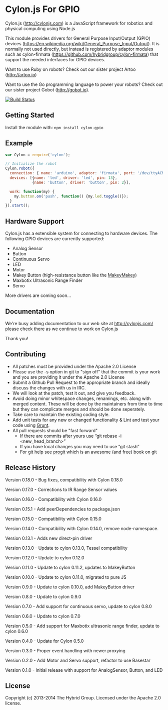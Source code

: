 # Cylon.js For GPIO

Cylon.js (http://cylonjs.com) is a JavaScript framework for robotics and physical computing using Node.js

This module provides drivers for General Purpose Input/Output (GPIO) devices (https://en.wikipedia.org/wiki/General_Purpose_Input/Output). It is normally not used directly, but instead is registered by adaptor modules such as cylon-firmata (https://github.com/hybridgroup/cylon-firmata) that support the needed interfaces for GPIO devices.

Want to use Ruby on robots? Check out our sister project Artoo (http://artoo.io)

Want to use the Go programming language to power your robots? Check out our sister project Gobot (http://gobot.io).

[![Build Status](https://secure.travis-ci.org/hybridgroup/cylon-gpio.png?branch=master)](http://travis-ci.org/hybridgroup/cylon-gpio)

## Getting Started
Install the module with: `npm install cylon-gpio`

## Example

```javascript
var Cylon = require('cylon');

// Initialize the robot
Cylon.robot({
  connection: { name: 'arduino', adaptor: 'firmata', port: '/dev/ttyACM0' },
  devices: [{name: 'led', driver: 'led', pin: 13},
            {name: 'button', driver: 'button', pin: 2}],

  work: function(my) {
    my.button.on('push', function() {my.led.toggle()});
  }
}).start();
```

## Hardware Support
Cylon.js has a extensible system for connecting to hardware devices. The following GPIO devices are currently supported:

  - Analog Sensor
  - Button
  - Continuous Servo
  - LED
  - Motor
  - Makey Button (high-resistance button like the [MakeyMakey](http://www.makeymakey.com/))
  - Maxbotix Ultrasonic Range Finder
  - Servo

More drivers are coming soon...

## Documentation
We're busy adding documentation to our web site at http://cylonjs.com/ please check there as we continue to work on Cylon.js

Thank you!

## Contributing

* All patches must be provided under the Apache 2.0 License
* Please use the -s option in git to "sign off" that the commit is your work and you are providing it under the Apache 2.0 License
* Submit a Github Pull Request to the appropriate branch and ideally discuss the changes with us in IRC.
* We will look at the patch, test it out, and give you feedback.
* Avoid doing minor whitespace changes, renamings, etc. along with merged content. These will be done by the maintainers from time to time but they can complicate merges and should be done seperately.
* Take care to maintain the existing coding style.
* Add unit tests for any new or changed functionality & Lint and test your code using [Grunt](http://gruntjs.com/).
* All pull requests should be "fast forward"
  * If there are commits after yours use “git rebase -i <new_head_branch>”
  * If you have local changes you may need to use “git stash”
  * For git help see [progit](http://git-scm.com/book) which is an awesome (and free) book on git

## Release History

Version 0.18.0 - Bug fixes, compatibility with Cylon 0.18.0

Version 0.17.0 - Corrections to IR Range Sensor values

Version 0.16.0 - Compatibility with Cylon 0.16.0

Version 0.15.1 - Add peerDependencies to package.json

Version 0.15.0 - Compatibility with Cylon 0.15.0

Version 0.14.0 - Compatibility with Cylon 0.14.0, remove node-namespace.

Version 0.13.1 - Adds new direct-pin driver

Version 0.13.0 - Update to cylon 0.13.0, Tessel compatibility

Version 0.12.0 - Update to cylon 0.12.0

Version 0.11.0 - Update to cylon 0.11.2, updates to MakeyButton

Version 0.10.0 - Update to cylon 0.11.0, migrated to pure JS

Version 0.9.0 - Update to cylon 0.10.0, add MakeyButton driver

Version 0.8.0 - Update to cylon 0.9.0

Version 0.7.0 - Add support for continuous servo, update to cylon 0.8.0

Version 0.6.0 - Update to cylon 0.7.0

Version 0.5.0 - Add support for Maxbotix ultrasonic range finder, update to cylon 0.6.0

Version 0.4.0 - Update for Cylon 0.5.0

Version 0.3.0 - Proper event handling with newer proxying

Version 0.2.0 - Add Motor and Servo support, refactor to use Basestar

Version 0.1.0 - Initial release with support for AnalogSensor, Button, and LED

## License
Copyright (c) 2013-2014 The Hybrid Group. Licensed under the Apache 2.0 license.
